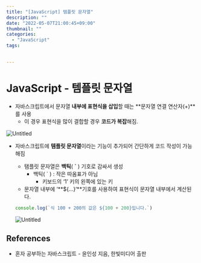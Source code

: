 ```yaml
---
title: "[JavaScript] 템플릿 문자열"
description: ""
date: "2022-05-07T21:00:45+09:00"
thumbnail: ""
categories:
  - "JavaScript"
tags:
 

---
```

<!--more-->
# JavaScript - 템플릿 문자열

- 자바스크립트에서 문자열 **내부에 표현식을 삽입**할 때는 **문자열 연결 연산자(+)**를 사용
    - 이 경우 표현식을 많이 결합할 경우 **코드가 복잡**해짐.

![Untitled](/images/lang_javascript/JavaScript_템플릿_문자열/Untitled.png)

- 자바스크립트에 **템플릿 문자열**이라는 기능이 추가되어 간단하게 코드 작성이 가능해짐
    - 탬플릿 문자열은 **백틱**( **`** ) 기호로 감싸서 생성
        - 백틱( ` ) : 작은 따옴표가 아님
            - 키보드의 ‘1’ 키의 왼쪽에 있는 키
    - 문자열 내부에 ‘**${…}‘**기호를 사용하여 표현식이 문자열 내부에서 계산된다.
    
    ```jsx
    console.log(`식 100 + 200의 값은 ${100 + 200}입니다.`)
    ```
    
    ![Untitled](/images/lang_javascript/JavaScript_템플릿_문자열/Untitled%201.png)
    

## References

- 혼자 공부하는 자바스크립트 - 윤인성 지음, 한빛미디어 출판